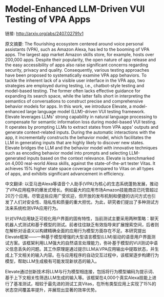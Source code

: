 # Model-Enhanced LLM-Driven VUI Testing of VPA Apps

链接: http://arxiv.org/abs/2407.02791v1

原文摘要:
The flourishing ecosystem centered around voice personal assistants (VPA),
such as Amazon Alexa, has led to the booming of VPA apps. The largest app
market Amazon skills store, for example, hosts over 200,000 apps. Despite their
popularity, the open nature of app release and the easy accessibility of apps
also raise significant concerns regarding security, privacy and quality.
Consequently, various testing approaches have been proposed to systematically
examine VPA app behaviors. To tackle the inherent lack of a visible user
interface in the VPA app, two strategies are employed during testing, i.e.,
chatbot-style testing and model-based testing. The former often lacks effective
guidance for expanding its search space, while the latter falls short in
interpreting the semantics of conversations to construct precise and
comprehensive behavior models for apps. In this work, we introduce Elevate, a
model-enhanced large language model (LLM)-driven VUI testing framework. Elevate
leverages LLMs' strong capability in natural language processing to compensate
for semantic information loss during model-based VUI testing. It operates by
prompting LLMs to extract states from VPA apps' outputs and generate
context-related inputs. During the automatic interactions with the app, it
incrementally constructs the behavior model, which facilitates the LLM in
generating inputs that are highly likely to discover new states. Elevate
bridges the LLM and the behavior model with innovative techniques such as
encoding behavior model into prompts and selecting LLM-generated inputs based
on the context relevance. Elevate is benchmarked on 4,000 real-world Alexa
skills, against the state-of-the-art tester Vitas. It achieves 15% higher state
space coverage compared to Vitas on all types of apps, and exhibits significant
advancement in efficiency.

中文翻译:
以亚马逊Alexa等语音个人助手(VPA)为核心的生态系统蓬勃发展，推动了VPA应用程序的爆发式增长。例如最大的应用市场Amazon技能商店已托管超过20万个应用。尽管这些应用广受欢迎，但开放的发布机制和便捷的访问方式也引发了人们对安全性、隐私性和质量的重大担忧。为此，研究者们提出了多种测试方法来系统检测VPA应用行为。

针对VPA应用缺乏可视化用户界面的固有特性，当前测试主要采用两种策略：聊天机器人式测试和基于模型的测试。前者往往缺乏有效指导来扩展搜索空间，后者则在解析对话语义以构建精确全面的应用行为模型方面存在不足。本研究提出Elevate框架——一种基于模型增强的大型语言模型(LLM)驱动的语音用户界面测试方案。该框架利用LLM强大的自然语言处理能力，弥补基于模型的VUI测试中语义信息丢失的问题。其工作原理是通过提示LLM从VPA应用输出中提取状态，并生成上下文相关的输入内容。在与应用程序的自动交互过程中，该框架逐步构建行为模型，帮助LLM生成极有可能发现新状态的输入。

Elevate通过创新技术将LLM与行为模型相连接，包括将行为模型编码为提示词、基于上下文相关性筛选LLM生成的输入等。该框架在4,000个真实Alexa技能上进行了基准测试，相较于最先进的测试工具Vitas，在所有类型应用上实现了15%的状态空间覆盖率提升，并展现出显著的效率优势。
